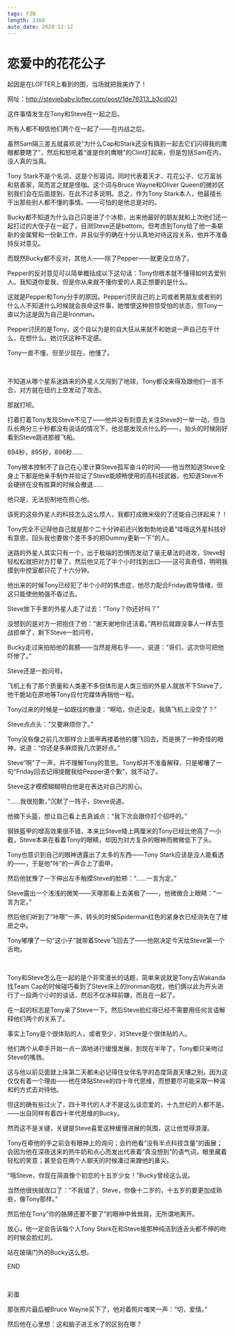 ```yaml
---
tags: FIN
length: 2368
auto_date: 2020-12-12
---
```


# 恋爱中的花花公子

起因是在LOFTER上看到的图，当场就把我美炸了！

网址：http://steviebaby.lofter.com/post/1de76313_b3cd021

这件事情发生在Tony和Steve在一起之后。

所有人都不相信他们两个在一起了——在内战之后。

虽然Sam隔三差五就喜欢说“为什么Cap和Stark还没有搞到一起去它们闪得我的鹰眼都要瞎了”，然后和怒吼着“谁是你的鹰眼”的Clint打起来，但是包括Sam在内，没人真的当真。

Tony Stark不是个名词，这是个形容词，同时代表着天才、花花公子、亿万富翁和慈善家，简而言之就是怪咖。这个词与Bruce Wayne和Oliver Queen的微妙区别我们会在后面提到，在此不过多说明。总之，作为Tony Stark本人，他最擅长干出那些别人都不懂的事情。——可怕的是他总是对的。

Bucky都不知道为什么自己只是进了个冰柜，出来他最好的朋友就和上次他们还一起打过的大侄子在一起了，目测Steve还是bottom。但考虑到Tony给了他一条崭新的金属臂和一份新工作，并且似乎的确在十分认真地对待这段关系，他并不准备持反对意见。

而既然Bucky都不反对，其他人——除了Pepper——就更没立场了。

Pepper的反对意见可以简单概括成以下这句话：Tony你根本就不懂得如何去爱别人。我知道你爱我，但是你从来就不懂你爱的人真正想要的是什么。

这就是Pepper和Tony分手的原因。Pepper讨厌自己的上司或者男朋友或者别的什么人不知道什么时候就会丧命这件事，她憎恨这种担惊受怕的状态，但Tony一直以为这是因为自己是Ironman。

Pepper讨厌的是Tony，这个自以为是的自大狂从来就不和她说一声自己在干什么，在想什么。她讨厌这种不定感。

Tony一直不懂，但至少现在，他懂了。

<br>

不知道从哪个星系迷路来的外星人又闯到了地球，Tony都没来得及跟他们一言不合，对方就在纽约上空发动了攻击。

那就打呗。

打着打着Tony发现Steve不见了——他并没有刻意去关注Steve的一举一动，但当队长两分三十秒都没有说话的情况下，他总能发现点什么的——，抬头的时候刚好看到Steve跳进那艘飞船。

894秒，895秒，896秒……

Tony根本控制不了自己在心里计算Steve孤军奋斗的时间——他当然知道Steve全身上下都是他亲手制作并验证了Steve能顺畅使用的高科技武器，也知道Steve不会硬拼在没有胜算的时候会撤退……

他只是，无法扼制地在担心他。

该死的这些外星人的科技怎么这么烦人，我都打成微米级的了还能自己拼起来？！

Tony完全不记得他自己就是那个二十分钟前还兴致勃勃地说着“哇哦这外星科技好有意思，回头我也要做个差不多的把Dummy更新一下”的人。

迷路的外星人其实只有一个，出于极端的恐惧而发动了毫无章法的进攻，Steve轻轻松松就把对方打晕了，然后他又花了半个小时找到出口——这可真奇怪，明明我摸到中控室都只花了十六分钟。

他出来的时候Tony已经犯了半个小时的焦虑症，他尽力配合Friday疏导情绪，但这只能使他勉强不昏过去。

Steve放下手里的外星人走了过去：“Tony？你还好吗？”

没想到的是对方一把抱住了他：“谢天谢地你还活着。”两秒后就跟没事人一样去签战损单了，剩下Steve一脸问号。

Bucky走过来拍拍他的肩膀——当然是用右手——，说道：“哥们，这次你可把他吓惨了。”

Steve还是一脸问号。

飞机上有了那个质量和人类差不多但体形是人类三倍的外星人就放不下Steve了，他干脆站在原地等Tony应付完媒体再捎他一程。

Tony过来的时候是一如既往的散漫：“啊哈，你还没走。我猜飞机上没空了？”

Steve点点头：“又要麻烦你了。”

Tony没有像之前几次那样合上面甲再搂着他的腰飞回去，而是换了一种奇怪的眼神，说道：“你还是多麻烦我几次更好点。”

Steve“啊”了一声，并不理解Tony的意思。Tony却并不准备解释，只是嘟囔了一句“Friday回去记得提醒我给Pepper道个歉”，就不动了。

Steve这才模模糊糊明白他是在表达对自己的担心。

“……我很抱歉，”沉默了一阵子，Steve说道。

他摘下头盔，想让自己看上去真诚点：“我下次会跟你打个招呼的。”

钢铁盔甲的增高效果很不错，本来比Steve矮上两厘米的Tony已经比他高了一小截，Steve本来在看着Tony的眼睛，却因为对方复杂的眼神而微微低下了头。

Tony也意识到自己的眼神透露出了太多的东西——Tony Stark应该是没人能看透的——，于是他“咔”的一声合上了面甲。

然后他犹豫了一下伸出左手触摸Steve的脸颊：“……一言为定。”

Steve露出一个浅浅的微笑——天哪那看上去美极了——，他微微合上眼睛：“一言为定。”

然后他们听到了“咔嚓”一声，转头的时候Spiderman红色的紧身衣已经消失在了楼房之中。

Tony嘟囔了一句“这小子”就带着Steve飞回去了——他刚决定今天给Steve第一个舌吻。

<br>

Tony和Steve怎么在一起的是个非常漫长的话题，简单来说就是Tony去Wakanda找Team Cap的时候碰巧看到了Steve床上的Ironman抱枕，他们俩以此为开头进行了一段两个小时的谈话，然后不仅冰释前嫌，而且在一起了。

在一起的标志是Tony亲了Steve一下。然后Steve脸红得已经不需要用任何言语解释他们两个的关系了。

事实上Tony是个很体贴的人，或者至少，对Steve是个很体贴的人。

他们两个从牵手开始一点一滴地进行缓慢发展，到现在半年了，Tony都只亲吻过Steve的嘴唇。

这与他以前见面就上床第二天都未必记得住女伴名字的态度简直天壤之别。因为这仅仅有着一个理由——他在体贴Steve的四十年代思维，而想要尽可能采取一种温和的方式去对待他。

但这的确有些过火了，四十年代的人才不是这么谈恋爱的，十九世纪的人都不是。——出自同样有着四十年代思维的Bucky。

然而这不是关键，关键是Steve喜爱这种缓慢进展的氛围，这让他觉得浪漫。

Tony在牵他的手之前会有眼神上的询问；会约他看“没有半点科技含量”的画展；会因为他在深夜送来的热牛奶和点心而发出代表着“真没想到”的语气词，眼里藏着轻松的笑意；甚至会在两个人聊天的时候凑过来蹭他的鼻尖。

“哦Steve，你现在简直像个初恋的十五岁少女！”Bucky曾经这么说。

当然他很快就改口了：“不我错了，Steve，你像十二岁的，十五岁的要更加成熟些，像Tony那样。”

然后他在Tony“你的胳膊还要不要了”的眼神中耸耸肩，无所谓地离开。

放心，他一定会告诉每个人Tony Stark在和Steve接那种纯洁到连舌头都不伸的吻的时候会脸红的。

站在玻璃门外的Bucky这么想。

END

<br>

彩蛋

那张照片最后被Bruce Wayne买下了，他对着照片嗤笑一声：“切，爱情。”

然后他在心里想：这和脑子进王水了的区别在哪？

